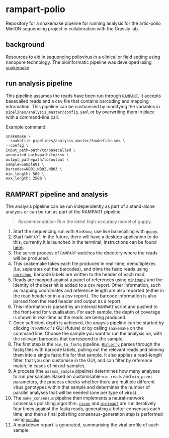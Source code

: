 # rampart-polio

Repository for a snakemake pipeline for running analysis for the artic-polio MinION sequencing project in collaboration with the Grassly lab.

## background

Resources to aid in sequencing poliovirus in a clinical or field setting using nanopore technology. The bioinformatic pipeline was developed using [snakemake](https://snakemake.readthedocs.io/en/stable/). 


<!-- <img src="https://github.com/aineniamh/rampart-polio/blob/master/figures/polio_rampart.png"> -->


## run analysis pipeline

This pipeline assumes the reads have been run through [``RAMPART``](https://github.com/artic-network/rampart). It accepts basecalled reads and a csv file that contains barcoding and mapping information. This pipeline can be customised by modifying the variables in ``pipelines/analysis_master/config.yaml`` or by overwriting them in place with a command-line call.

Example command:

```bash
snakemake \
--snakefile pipelines/analysis_master/Snakefile.smk \
--config \
input_path=path/to/basecalled \
annotated_path=path/to/csv \
output_path=path/to/output \
sample=Sample01 \
barcodes=NB01,NB02,NB03 \
min_length: 500 \
max_length: 2500 \
```

## RAMPART pipeline and analysis

The analysis pipeline can be run independently as part of a stand-alone analysis or can be run as part of the RAMPART pipeline. 

> *Recommendation:* Run the latest high-accuracy model of guppy.

1. Start the sequencing run with ``MinKnow``, use live basecalling with ``guppy``.
2. Start ``RAMPART``. In the future, there will have a desktop application to do this, currently it is launched in the terminal, instructions can be found [here](https://github.com/artic-network/rampart).
3. The server process of ``RAMPART`` watches the directory where the reads will be produced.
4. This snakemake takes each file produced in real-time, demultiplexes (i.e. separates out the barcodes), and trims the fastq reads using [``porechop``](https://github.com/rambaut/Porechop), barcode labels are written to the header of each read.
5. Reads are mapped against a panel of references using [``minimap2``](https://github.com/lh3/minimap2) and the identity of the best hit is added to  a csv report. Other information, such as mapping coordinates and reference length are also reported (either in the read header or in a a csv report). The barcode information is also parsed from the read header and output as a report.
6. This information is parsed by an internal ``RAMPART`` script and pushed to the front-end for vizualisation. For each sample, the depth of coverage is shown in real-time as the reads are being produced.
7. Once sufficient depth is achieved, the anaysis pipeline can be started by clicking in ``RAMPART``'s GUI (future) or by calling ``snakemake`` on the command line. Choose the sample you want to run the analysis on, with the relevant barcodes that correspond to the sample.
8. The first step is the ``bin_to_fastq`` pipeline. [``BinLorry``](https://github.com/rambaut/binlorry) parses through the fastq files with barcode labels, pulling out the relevant reads and binning them into a single fastq file for that sample. It also applies a read-length filter, that you can customise in the GUI, and can filter by reference match, in cases of mixed-samples.
9. A process (the ``assess_sample`` pipeline) determines how many analyses to run per sample. Based on customisable ``min_reads`` and ``min_pcent`` parameters, the process checks whether there are multiple different virus genotypes within that sample and determines the number of parallel analyses that will be needed (one per type of virus).
11. The ``make_consensus`` pipeline then implements a neural-network consensus polishing algorithm. [``racon``](https://github.com/isovic/racon) and [``minimap2``](https://github.com/lh3/minimap2) are run iteratively four times against the fastq reads, generating a better consensus each time, and then a final polishing consensus-generation step is performed using [``medaka``](https://github.com/nanoporetech/medaka).
12. A markdown report is generated, summarising the viral profile of each sample.
